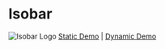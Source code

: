 # Isobar

![Isobar Logo](/Images/Logo/Isobar_Logo.ico "Isobar Logo")
[Static Demo](https://badacorp.github.io/Isobar/) | [Dynamic Demo](https://badacorp.github.io/Isobar/)

